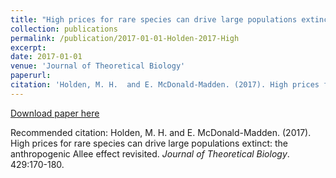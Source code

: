 ```yaml
---
title: "High prices for rare species can drive large populations extinct: the anthropogenic Allee effect revisited"
collection: publications
permalink: /publication/2017-01-01-Holden-2017-High
excerpt:
date: 2017-01-01
venue: 'Journal of Theoretical Biology'
paperurl: 
citation: 'Holden, M. H.  and E. McDonald-Madden. (2017). High prices for rare species can drive large populations extinct: the anthropogenic Allee effect revisited. <i>Journal of Theoretical Biology</i>. 429:170-180.'
---
```


[Download paper here]( https://matthewhholden.github.io/files/Holden_McDonaldMadden_2017_Anthropogenic_Allee_Effect_JTB.pdf
)

Recommended citation: Holden, M. H.  and E. McDonald-Madden. (2017). High prices for rare species can drive large populations extinct: the anthropogenic Allee effect revisited. <i>Journal of Theoretical Biology</i>. 429:170-180.

